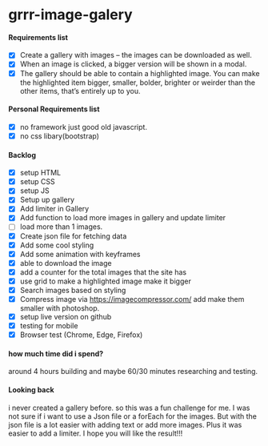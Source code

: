 # grrr-image-galery


#### Requirements list
- [x] Create a gallery with images – the images can be downloaded as well. 
- [x] When an image is clicked, a bigger version will be shown in a modal.
- [x] The gallery should be able to contain a highlighted image. You can make the
highlighted item bigger, smaller, bolder, brighter or weirder than the other items, that’s
entirely up to you.

#### Personal Requirements list

- [x] no framework just good old javascript.
- [x] no css libary(bootstrap)

#### Backlog
- [x] setup HTML
- [x] setup CSS
- [x] setup JS
- [x] Setup up gallery
- [x] Add limiter in Gallery 
- [x] Add function to load more images in gallery and update limiter
- [ ] load more than 1 images.
- [x] Create json file for fetching data
- [x] Add some cool styling
- [x] Add some animation with keyframes
- [x] able to download the image
- [x] add a counter for the total images that the site has
- [x] use grid to make a highlighted image make it bigger
- [x] Search images based on styling
- [x] Compress image via  https://imagecompressor.com/ add make them smaller with photoshop.
- [x] setup live version on github
- [x] testing for mobile
- [x] Browser test (Chrome, Edge, Firefox) 

#### how much time did i spend?
around 4 hours building and maybe 60/30 minutes researching and testing.

#### Looking back
i never created a gallery before. so this was a fun challenge for me. I was not sure if i want to use a Json file or a forEach for the images. But with the json file is a lot easier with adding text or add more images. Plus it was easier to add a limiter. I hope you will like the result!!!

